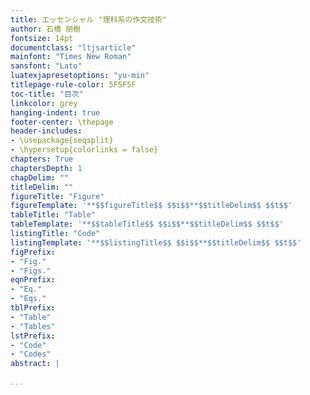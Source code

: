 ```yaml
---
title: エッセンシャル "理科系の作文技術"
author: 石橋 朋樹
fontsize: 14pt
documentclass: "ltjsarticle"
mainfont: "Times New Roman"
sansfont: "Lato"
luatexjapresetoptions: "yu-min"
titlepage-rule-color: 5F5F5F
toc-title: "目次"
linkcolor: grey
hanging-indent: true
footer-center: \thepage
header-includes:
- \usepackage{seqsplit}
- \hypersetup{colorlinks = false}
chapters: True
chaptersDepth: 1
chapDelim: ""
titleDelim: ""
figureTitle: "Figure"
figureTemplate: '**$$figureTitle$$ $$i$$**$$titleDelim$$ $$t$$'
tableTitle: "Table"
tableTemplate: '**$$tableTitle$$ $$i$$**$$titleDelim$$ $$t$$'
listingTitle: "Code"
listingTemplate: '**$$listingTitle$$ $$i$$**$$titleDelim$$ $$t$$'
figPrefix:
- "Fig."
- "Figs."
eqnPrefix:
- "Eq."
- "Eqs."
tblPrefix:
- "Table"
- "Tables"
lstPrefix:
- "Code"
- "Codes"
abstract: |
 
...
```

